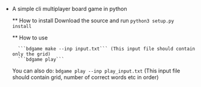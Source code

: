 * A simple cli multiplayer board game in python

    ** How to install
        Download the source and run ```python3 setup.py install```

    ** How to use

        ```bdgame make --inp input.txt``` (This input file should contain only the grid)
        ```bdgame play```

    You can also do:
        ```bdgame play --inp play_input.txt``` (This input file should contain grid, number of correct words etc in order)
